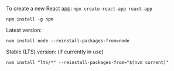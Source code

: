 To create a new React app:
`npx create-react-app react-app`



`npm install -g npm`


Latest version:
```
nvm install node --reinstall-packages-from=node
```
Stable (LTS) version: (if currently in use)
```
nvm install "lts/*" --reinstall-packages-from="$(nvm current)"
```


